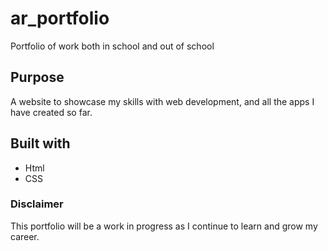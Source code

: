 # ar_portfolio
Portfolio of work both in school and out of school

## Purpose
A website to showcase my skills with web development, and all the apps I have created so far. 

## Built with 
* Html
* CSS

### Disclaimer
This portfolio will be a work in progress as I continue to learn and grow my career. 
